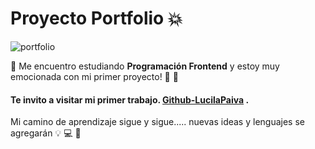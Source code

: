 # Proyecto Portfolio  💥 
![portfolio](https://thumbs.gfycat.com/ClassicUnsightlyIvorybackedwoodswallow-max-1mb.gif)


 🔴 Me encuentro estudiando **Programación Frontend** y estoy muy emocionada con mi primer proyecto!  🚀  🔴 

#### Te invito a visitar mi primer trabajo. [Github-LucilaPaiva](https://lucilapaiva.github.io/proyecto-portfolio/) .

Mi camino de aprendizaje  sigue y sigue..... nuevas ideas y lenguajes se agregarán  💡  💻  🎇 



